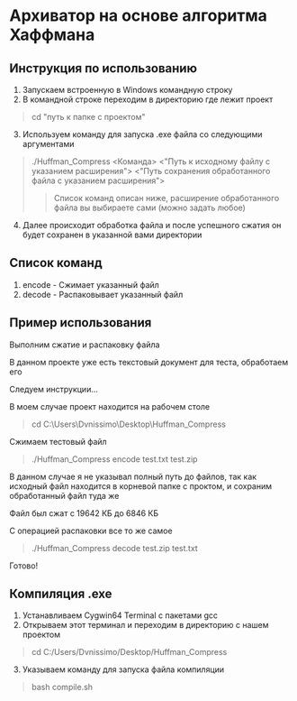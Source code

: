 # Архиватор на основе алгоритма Хаффмана

## Инструкция по использованию
1) Запускаем встроенную в Windows командную строку
2) В командной строке переходим в директорию где лежит проект
> cd "путь к папке с проектом"
3) Используем команду для запуска .exe файла со следующими аргументами
> ./Huffman_Compress <Команда> <"Путь к исходному файлу с указанием расширения"> <"Путь сохранения обработанного файла с указанием расширения">
>> Список команд описан ниже, расширение обработанного файла вы выбираете сами (можно задать любое)
4) Далее происходит обработка файла и после успешного сжатия он будет сохранен в указанной вами директории

## Список команд
1) encode - Сжимает указанный файл
2) decode - Распаковывает указанный файл

## Пример использования
Выполним сжатие и распаковку файла

В данном проекте уже есть текстовый документ для теста, обработаем его

Следуем инструкции...

В моем случае проект находится на рабочем столе
> cd C:\Users\Dvnissimo\Desktop\Huffman_Compress

Сжимаем тестовый файл
> ./Huffman_Compress encode test.txt test.zip

В данном случае я не указывал полный путь до файлов, так как исходный файл находится в корневой папке с проктом, и сохраним обработанный файл туда же

Файл был сжат с 19642 КБ до 6846 КБ

С операцией распаковки все то же самое
> ./Huffman_Compress decode test.zip test.txt

Готово!

## Компиляция .exe
1) Устанавливаем Cygwin64 Terminal с пакетами gcc
2) Открываем этот терминал и переходим в директорию с нашем проектом
> cd C:/Users/Dvnissimo/Desktop/Huffman_Compress
3) Указываем команду для запуска файла компиляции
> bash compile.sh
